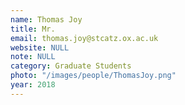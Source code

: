 ```yaml
---
name: Thomas Joy
title: Mr.
email: thomas.joy@stcatz.ox.ac.uk
website: NULL
note: NULL
category: Graduate Students
photo: "/images/people/ThomasJoy.png"
year: 2018
---
```

